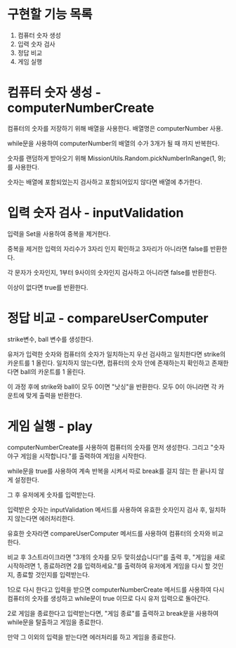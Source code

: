 # 구현할 기능 목록

1. 컴퓨터 숫자 생성
2. 입력 숫자 검사
3. 정답 비교
4. 게임 실행

# 컴퓨터 숫자 생성 - computerNumberCreate

컴퓨터의 숫자를 저장하기 위해 배열을 사용한다. 배열명은 computerNumber 사용.

while문을 사용하여 computerNumber의 배열의 수가 3개가 될 때 까지 반복한다.

숫자를 랜덤하게 받아오기 위해 MissionUtils.Random.pickNumberInRange(1, 9);를 사용한다.

숫자는 배열에 포함되었는지 검사하고 포함되어있지 않다면 배열에 추가한다.

# 입력 숫자 검사 - inputValidation

입력을 Set을 사용하여 중복을 제거한다.

중복을 제거한 입력의 자리수가 3자리 인지 확인하고 3자리가 아니라면 false를 반환한다.

각 문자가 숫자인지, 1부터 9사이의 숫자인지 검사하고 아니라면 false를 반환한다.

이상이 없다면 true를 반환한다.

# 정답 비교 - compareUserComputer

strike변수, ball 변수를 생성한다.

유저가 입력한 숫자와 컴퓨터의 숫자가 일치하는지 우선 검사하고 일치한다면 strike의 카운트를 1 올린다.
일치하지 않는다면, 컴퓨터의 숫자 안에 존재하는지 확인하고 존재한다면 ball의 카운트를 1 올린다.

이 과정 후에 strike와 ball이 모두 0이면 "낫싱"을 반환한다.
모두 0이 아니라면 각 카운트에 맞게 출력을 반환한다.

# 게임 실행 - play

computerNumberCreate를 사용하여 컴퓨터의 숫자를 먼저 생성한다.
그리고 "숫자 야구 게임을 시작합니다."를 출력하여 게임을 시작한다.

while문을 true를 사용하여 계속 반복을 시켜서 따로 break를 걸지 않는 한 끝나지 않게 설정한다.

그 후 유저에게 숫자를 입력받는다.

입력받은 숫자는 inputValidation 메서드를 사용하여 유효한 숫자인지 검사 후, 일치하지 않는다면 에러처리한다.

유효한 숫자라면 compareUserComputer 메서드를 사용하여 컴퓨터의 숫자와 비교한다.

비교 후 3스트라이크라면 "3개의 숫자를 모두 맞히셨습니다!"를 출력 후, "게임을 새로 시작하려면 1, 종료하려면 2를 입력하세요."를 출력하여 유저에게 게임을 다시 할 것인지, 종료할 것인지를 입력받는다.

1으로 다시 한다고 입력을 받으면 computerNumberCreate 메서드를 사용하여 다시 컴퓨터의 숫자를 생성하고 while문이 true 이므로 다시 유저 입력으로 돌아간다.

2로 게임을 종료한다고 입력받는다면, "게임 종료"를 출력하고 break문을 사용하여 while문을 탈출하고 게임을 종료한다.

만약 그 이외의 입력을 받는다면 에러처리를 하고 게임을 종료한다.
